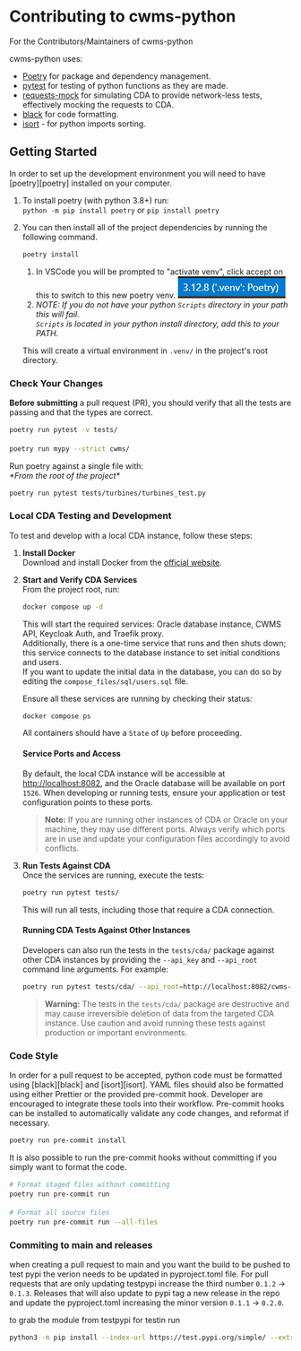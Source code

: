 # Contributing to cwms-python

For the Contributors/Maintainers of cwms-python

cwms-python uses:

- [Poetry](https://python-poetry.org/docs/) for package and dependency management.
- [pytest](https://pypi.org/project/pytest/) for testing of python functions as they are made.
- [requests-mock](https://pypi.org/project/requests-mock/) for simulating CDA to provide network-less tests, effectively mocking the requests to CDA.  
- [black](https://black.readthedocs.io/en/stable/) for code formatting.
- [isort](https://pycqa.github.io/isort/index.html) - for python imports sorting.


## Getting Started

In order to set up the development environment you will need to have [poetry][poetry] installed on your computer.

1. To install poetry (with python 3.8+) run:  
    `python -m pip install poetry` or `pip install poetry`

2. You can then install all of the project dependencies by running the following command.

    ```sh
    poetry install
    ```

    1. In VSCode you will be prompted to "activate venv", click accept on this to switch to this new poetry venv.  ![alt text](docs/images/poetry-venv.png)
    2. *NOTE: If you do not have your python `Scripts` directory in your path this will fail.  
    `Scripts` is located in your python install directory, add this to your PATH.*  

    This will create a virtual environment in `.venv/` in the project's root directory.

### Check Your Changes

**Before submitting** a pull request (PR), you should verify that all the tests are passing and that the types are correct.

```sh
poetry run pytest -v tests/

poetry run mypy --strict cwms/
```

Run poetry against a single file with:  
*\*From the root of the project\**

```sh
poetry run pytest tests/turbines/turbines_test.py
```

### Local CDA Testing and Development

To test and develop with a local CDA instance, follow these steps:

1. **Install Docker**  
    Download and install Docker from the [official website](https://www.docker.com/get-started/).

2. **Start and Verify CDA Services**  
    From the project root, run:
    ```sh
    docker compose up -d
    ```
    This will start the required services: Oracle database instance, CWMS API, Keycloak Auth, and Traefik proxy.  
    Additionally, there is a one-time service that runs and then shuts down; this service connects to the database instance to set initial conditions and users.  
    If you want to update the initial data in the database, you can do so by editing the `compose_files/sql/users.sql` file.

    Ensure all these services are running by checking their status:
    ```sh
    docker compose ps
    ```
    All containers should have a `State` of `Up` before proceeding.

    #### Service Ports and Access

    By default, the local CDA instance will be accessible at [http://localhost:8082](http://localhost:8082), and the Oracle database will be available on port `1526`. When developing or running tests, ensure your application or test configuration points to these ports.

    > **Note:** If you are running other instances of CDA or Oracle on your machine, they may use different ports. Always verify which ports are in use and update your configuration files accordingly to avoid conflicts.

3. **Run Tests Against CDA**  
    Once the services are running, execute the tests:
    ```sh
    poetry run pytest tests/
    ```
    This will run all tests, including those that require a CDA connection.

    #### Running CDA Tests Against Other Instances

    Developers can also run the tests in the `tests/cda/` package against other CDA instances by providing the `--api_key` and `--api_root` command line arguments. For example:

    ```sh
    poetry run pytest tests/cda/ --api_root=http://localhost:8082/cwms-data/
    ```

    > **Warning:** The tests in the `tests/cda/` package are destructive and may cause irreversible deletion of data from the targeted CDA instance. Use caution and avoid running these tests against production or important environments.

### Code Style

In order for a pull request to be accepted, python code must be formatted using [black][black] and [isort][isort]. YAML files should also be formatted using either Prettier or the provided pre-commit hook. Developer are encouraged to integrate these tools into their workflow. Pre-commit hooks can be installed to automatically validate any code changes, and reformat if necessary.

```sh
poetry run pre-commit install
```

It is also possible to run the pre-commit hooks without committing if you simply want to format the code.

```sh
# Format staged files without committing
poetry run pre-commit run

# Format all source files
poetry run pre-commit run --all-files
```


### Commiting to main and releases

when creating a pull request to main and you want the build to be pushed to test pypi the verion needs to be updated in pyproject.toml file. For pull requests that are only updating testpypi increase the third number `0.1.2` -> `0.1.3`. Releases that will also update to pypi tag a new release in the repo and update the pyproject.toml increasing the minor version `0.1.1` -> `0.2.0`.

to grab the module from testpypi for testin run

```sh
python3 -m pip install --index-url https://test.pypi.org/simple/ --extra-index-url https://pypi.org/simple/ cwms-python
```